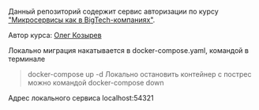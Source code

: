 Данный репозиторий содержит сервис авторизации по курсу ["Микросервисы как в BigTech-компаниях"](https://olezhek28.courses/).

Автор курса: [Олег Козырев](https://www.linkedin.com/in/olezhek28/)

Локально миграция накатывается в docker-compose.yaml, командой в терминале
> docker-compose up -d
Локально остановить контейнер с пострес можно командой
> docker-compose down

Адрес локального сервиса localhost:54321